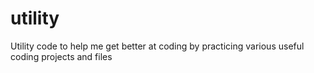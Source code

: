 # utility
Utility code to help me get better at coding by practicing various useful coding projects and files
